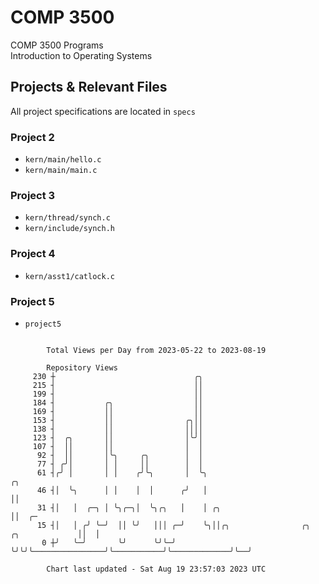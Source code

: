 # COMP 3500
COMP 3500 Programs  
Introduction to Operating Systems  
## Projects & Relevant Files
All project specifications are located in `specs`
### Project 2
- `kern/main/hello.c`
- `kern/main/main.c`
### Project 3
- `kern/thread/synch.c`
- `kern/include/synch.h`
### Project 4
- `kern/asst1/catlock.c`
### Project 5
- `project5`

```

        Total Views per Day from 2023-05-22 to 2023-08-19

        Repository Views
     230 ┼                               ╭╮
     215 ┤                               ││
     199 ┤                               ││
     184 ┤           ╭╮                  ││
     169 ┤           ││                  ││
     153 ┤           ││                ╭╮││
     138 ┤           ││                ││││
     123 ┤  ╭╮       ││                │╰╯│
     107 ┤  ││       ││                │  │
      92 ┤  ││       │╰╮     ╭╮        │  │
      77 ┤ ╭╯│       │ │     ││        │  │
      61 ┤╭╯ │       │ │    ╭╯╰╮       │  ╰╮                                                 ╭╮
      46 ┤│  ╰╮      │ │    │  │      ╭╯   │                                                 ││
      31 ┤│   │  ╭─╮ │ ╰╮╭─╮│  ╰╮╭╮   │    │ ╭╮                                              ││  ╭─
      15 ┤│   │ ╭╯ ╰─╯  ││ ╰╯   │││ ╭─╯    ╰╮││╭╮                ╭╮           ╭╮             ││  │
       0 ┼╯   ╰─╯       ╰╯      ╰╯╰─╯       ╰╯╰╯╰────────────────╯╰───────────╯╰─────────────╯╰──╯

        Chart last updated - Sat Aug 19 23:57:03 2023 UTC
        
```
